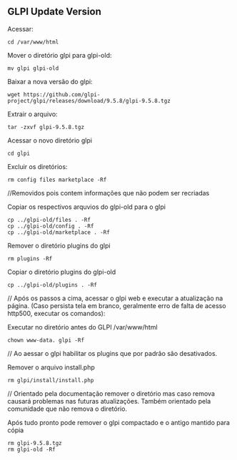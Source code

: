 ## GLPI Update Version

Acessar:
````
cd /var/www/html
````
Mover o diretório glpi para glpi-old:
````
mv glpi glpi-old
````
Baixar a nova versão do glpi:
````
wget https://github.com/glpi-project/glpi/releases/download/9.5.8/glpi-9.5.8.tgz
````
Extrair o arquivo:
````
tar -zxvf glpi-9.5.8.tgz
````
Acessar o novo diretório glpi
````
cd glpi
````
Excluir os diretórios:
````
rm config files marketplace -Rf
````

//Removidos pois contem informações que não podem ser recriadas

Copiar os respectivos arquvios do glpi-old para o glpi
````
cp ../glpi-old/files . -Rf
cp ../glpi-old/config . -Rf
cp ../glpi-old/marketplace . -Rf
````
Remover o diretório plugins do glpi
````
rm plugins -Rf
````
Copiar o diretório plugins do glpi-old
````
cp ../glpi-old/plugins . -Rf
````

// Após os passos a cima, acessar o glpi web e executar a atualização na página.
(Caso persista tela em branco, geralmente erro de falta de acesso http500, 
executar os comandos):

Executar no diretório antes do GLPI /var/www/html
````
chown www-data. glpi -Rf
````
// Ao aessar o glpi habilitar os plugins que por padrão são desativados.

Remover o arquivo install.php
````
rm glpi/install/install.php
````

// Orientado pela documentação remover o diretório mas caso remova causará problemas
nas futuras atualizações. Também orientado pela comunidade que não remova o diretório.

Após tudo pronto pode remover o glpi compactado e o antigo mantido para cópia
````
rm glpi-9.5.8.tgz
rm glpi-old -Rf
````
